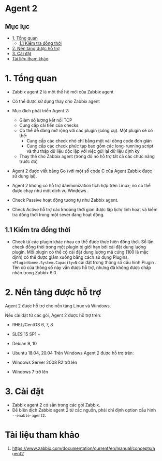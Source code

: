 <h1> Agent 2</h2>

<h2> Mục lục </h2>

- [1. Tổng quan](#1-tổng-quan)
  - [1.1 Kiểm tra đồng thời](#11-kiểm-tra-đồng-thời)
- [2. Nền tảng được hỗ trợ](#2-nền-tảng-được-hỗ-trợ)
- [3. Cài đặt](#3-cài-đặt)
- [Tài liệu tham khảo](#tài-liệu-tham-khảo)

# 1. Tổng quan
- Zabbix agent 2 là một thế hệ mới của Zabbix agent
- Có thể được sử dụng thay cho Zabbix agent

- Mục đích phát triển Agent 2:
  - Giảm số lượng kết nối TCP
  - Cung cấp cải tiến của checks
  - Có thể dễ dàng mở rộng với các plugin (công cụ). Một plugin sẽ có thể:
    - Cung cấp các check nhỏ chỉ bằng một vài dòng code đơn giản
    - Cung cấp các check phức tạp bao gồm các long-running script và thu thập dữ liệu độc lập với việc gửi lại dữ liệu định kỳ
  - Thay thế cho Zabbix agent (trong đó nó hỗ trợ tất cả các chức năng trước đó)

- Agent 2 được viết bằng Go (với một số code C của Agent Zabbix được sử dụng lại).
- Agent 2 không có hỗ trợ daemonization tích hợp trên Linux; nó có thể được chạy như một dịch vụ Windows .

- Check Passive hoạt động tương tự như Zabbix agent. 
- Check Active hỗ trợ các khoảng thời gian được lập lịch/ linh hoạt và kiểm tra đồng thời trong một sever đang hoạt động.

## 1.1 Kiểm tra đồng thời

- Check từ các plugin khác nhau có thể được thực hiện đồng thời. Số lần check đồng thời trong một plugin bị giới hạn bởi cài đặt dung lượng plugin. Mỗi plugin có thể có cài đặt dung lượng mã cứng (100 là mặc định) có thể được giảm xuống bằng cách sử dụng Plugins.`<PluginName>.System.Capacity=N` cài đặt trong thông số cấu hình Plugin . Tên cũ của thông số này vẫn được hỗ trợ, nhưng đã không được chấp nhận trong Zabbix 6.0.

# 2. Nền tảng được hỗ trợ
Agent 2 được hỗ trợ cho nền tảng Linux và Windows.

Nếu cài đặt từ các gói, Agent 2 được hỗ trợ trên:

- RHEL/CentOS 6, 7, 8
- SLES 15 SP1 +
- Debian 9, 10
- Ubuntu 18.04, 20.04
Trên Windows Agent 2 được hỗ trợ trên:

- Windows Server 2008 R2 trở lên
- Windows 7 trở lên
# 3. Cài đặt
- Zabbix agent 2 có sẵn trong các gói Zabbix.
- Để biên dịch Zabbix agent 2 từ các nguồn, phải chỉ định option cấu hình  `--enable-agent2`.

# Tài liệu tham khảo

1. https://www.zabbix.com/documentation/current/en/manual/concepts/agent2